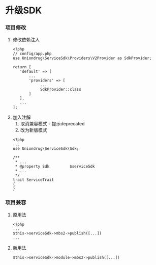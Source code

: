 # 升级SDK


### 项目修改

1. 修改依赖注入
    ```text
    <?php
    // config/app.php
    use Uniondrug\ServiceSdk\Providers\V2Provider as SdkProvider;

    return [
       'default' => [
           ...
           'providers' => [
                ...
                SdkProvider::class
           ]
       ],
       ...
    ];
    ```
2. 加入注解
    1. 取消兼容模式 - 提示deprecated
    2. 改为新版模式
    ```text
    <?php
    ...
    use Uniondrug\ServiceSdk\Sdk;

    /**
     * ...
     * @property Sdk         $serviceSdk
     * ...
     */
    trait ServiceTrait
    {
    }
    ```

### 项目兼容

1. 原用法
    ```
    <?php
    ...
    $this->serviceSdk->mbs2->publish([...])
    ...
    
    ```
1. 新用法
   ```text
   $this->serviceSdk->module->mbs2->publish([...]) 
   ```

 
 
